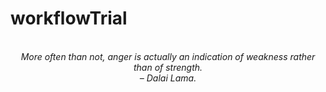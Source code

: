 # workflowTrial
<!-- QUOTE:START -->
<p align="center"><br><i>More often than not, anger is actually an indication of weakness rather than of strength.</i><br><i>– Dalai Lama.</i><br></p>
<!-- QUOTE:END -->

